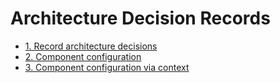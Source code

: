 # Architecture Decision Records

* [1. Record architecture decisions](0001-record-architecture-decisions.md)
* [2. Component configuration](0002-component-configuration.md)
* [3. Component configuration via context](0003-component-configuration-via-context.md)
